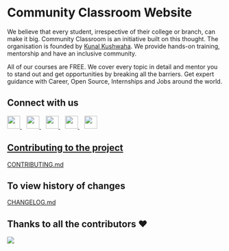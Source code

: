 # Community Classroom Website

We believe that every student, irrespective of their college or branch, can make it big. Community Classroom is an initiative built on this thought. The organisation is founded by [Kunal Kushwaha](https://twitter.com/kunalstwt). We provide hands-on training, mentorship and have an inclusive community.

All of our courses are FREE. We cover every topic in detail and mentor you to stand out and get opportunities by breaking all the barriers. Get expert guidance with Career, Open Source, Internships and Jobs around the world.

## Connect with us
  <a href="https://discord.io/commclassroom">
    <img width="30px" src="https://www.vectorlogo.zone/logos/discordapp/discordapp-tile.svg" />
  </a>&ensp;
    <a href="https://t.me/commclassroom">
    <img width="30px" src="https://www.vectorlogo.zone/logos/telegram/telegram-icon.svg" />
  </a> 
  </a>&ensp;
  <a href="https://twitter.com/commclassroom/">
    <img width="30px" src="https://www.vectorlogo.zone/logos/twitter/twitter-official.svg" />
  </a>&ensp;
  <a href="https://www.linkedin.com/company/commclassroom/">
    <img width="30px" src="https://www.vectorlogo.zone/logos/linkedin/linkedin-icon.svg" />
  </a>&ensp;
  <a href="https://www.instagram.com/commclassroom/">
    <img width="30px" src="https://www.vectorlogo.zone/logos/instagram/instagram-icon.svg" />

## Contributing to the project
[CONTRIBUTING.md](https://github.com/commclassroom/commclassroom/blob/master/CONTRIBUTING.md)

## To view history of changes
[CHANGELOG.md](https://github.com/commclassroom/commclassroom/blob/master/CHANGELOG.md)

## Thanks to all the contributors ❤️
<a href = "https://github.com/commclassroom/commclassroom/graphs/contributors">
  <img src = "https://contrib.rocks/image?repo=commclassroom/commclassroom"/>
</a>
